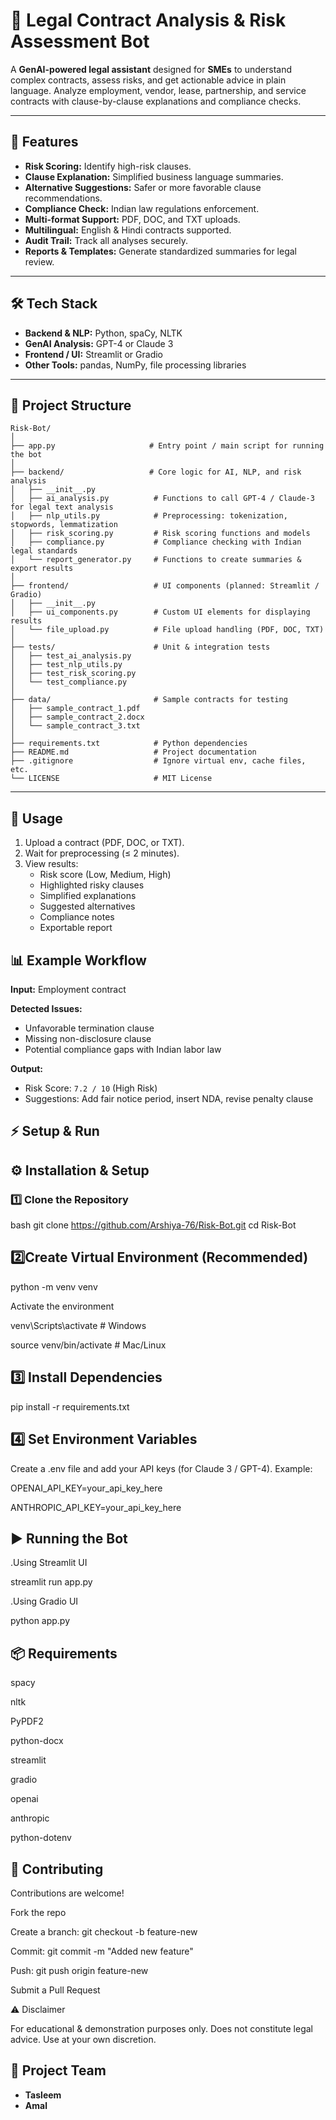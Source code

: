 # 📝 Legal Contract Analysis & Risk Assessment Bot

A **GenAI-powered legal assistant** designed for **SMEs** to understand complex contracts, assess risks, and get actionable advice in plain language. Analyze employment, vendor, lease, partnership, and service contracts with clause-by-clause explanations and compliance checks.  

---

## 🚀 Features
- **Risk Scoring:** Identify high-risk clauses.  
- **Clause Explanation:** Simplified business language summaries.  
- **Alternative Suggestions:** Safer or more favorable clause recommendations.  
- **Compliance Check:** Indian law regulations enforcement.  
- **Multi-format Support:** PDF, DOC, and TXT uploads.  
- **Multilingual:** English & Hindi contracts supported.  
- **Audit Trail:** Track all analyses securely.  
- **Reports & Templates:** Generate standardized summaries for legal review.  

---

## 🛠️ Tech Stack
- **Backend & NLP:** Python, spaCy, NLTK  
- **GenAI Analysis:** GPT-4 or Claude 3  
- **Frontend / UI:** Streamlit or Gradio  
- **Other Tools:** pandas, NumPy, file processing libraries  

---

## 📂 Project Structure
```
Risk-Bot/
│
├── app.py                     # Entry point / main script for running the bot
│
├── backend/                   # Core logic for AI, NLP, and risk analysis
│   ├── __init__.py
│   ├── ai_analysis.py          # Functions to call GPT-4 / Claude-3 for legal text analysis
│   ├── nlp_utils.py            # Preprocessing: tokenization, stopwords, lemmatization
│   ├── risk_scoring.py         # Risk scoring functions and models
│   ├── compliance.py           # Compliance checking with Indian legal standards
│   └── report_generator.py     # Functions to create summaries & export results
│
├── frontend/                   # UI components (planned: Streamlit / Gradio)
│   ├── __init__.py
│   ├── ui_components.py        # Custom UI elements for displaying results
│   └── file_upload.py          # File upload handling (PDF, DOC, TXT)
│
├── tests/                      # Unit & integration tests
│   ├── test_ai_analysis.py
│   ├── test_nlp_utils.py
│   ├── test_risk_scoring.py
│   └── test_compliance.py
│
├── data/                       # Sample contracts for testing
│   ├── sample_contract_1.pdf
│   ├── sample_contract_2.docx
│   └── sample_contract_3.txt
│
├── requirements.txt            # Python dependencies
├── README.md                   # Project documentation
├── .gitignore                  # Ignore virtual env, cache files, etc.
└── LICENSE                     # MIT License
```
---
## 🧩 Usage

1. Upload a contract (PDF, DOC, or TXT).  
2. Wait for preprocessing (≤ 2 minutes).  
3. View results:  
   - Risk score (Low, Medium, High)  
   - Highlighted risky clauses  
   - Simplified explanations  
   - Suggested alternatives  
   - Compliance notes  
   - Exportable report  

## 📊 Example Workflow

**Input:** Employment contract  

**Detected Issues:**  
- Unfavorable termination clause  
- Missing non-disclosure clause  
- Potential compliance gaps with Indian labor law  

**Output:**  
- Risk Score: `7.2 / 10` (High Risk)  
- Suggestions: Add fair notice period, insert NDA, revise penalty clause  

## ⚡ Setup & Run
## ⚙️ Installation & Setup

### 1️⃣ Clone the Repository
bash
git clone https://github.com/Arshiya-76/Risk-Bot.git
cd Risk-Bot

2️⃣Create Virtual Environment (Recommended)
---

python -m venv venv

 Activate the environment
 
venv\Scripts\activate     # Windows

source venv/bin/activate  # Mac/Linux

3️⃣ Install Dependencies
-
pip install -r requirements.txt

4️⃣ Set Environment Variables
-
Create a .env file and add your API keys (for Claude 3 / GPT-4). Example:

OPENAI_API_KEY=your_api_key_here

ANTHROPIC_API_KEY=your_api_key_here

▶️ Running the Bot
-
.Using Streamlit UI

streamlit run app.py

.Using Gradio UI

python app.py

📦 Requirements
-
spacy

nltk

PyPDF2

python-docx

streamlit

gradio

openai

anthropic

python-dotenv

🤝 Contributing
-
Contributions are welcome!

Fork the repo

Create a branch: git checkout -b feature-new

Commit: git commit -m "Added new feature"

Push: git push origin feature-new

Submit a Pull Request

⚠️ Disclaimer

For educational & demonstration purposes only. Does not constitute legal advice. Use at your own discretion.

## 👥 Project Team

- **Tasleem**  
- **Amal** 


